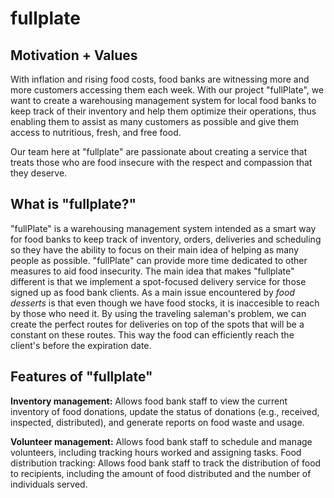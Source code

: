 # fullplate

<h2> Motivation + Values</h2>
With inflation and rising food costs, food banks are witnessing more and more customers accessing them each week. With our project "fullPlate", we want to create a warehousing management system for local food banks to keep track of their inventory and help them optimize their operations, thus enabling them to assist as many customers as possible and give them access to nutritious, fresh, and free food.

Our team here at "fullplate" are passionate about creating a service that treats those who are food insecure with the respect and compassion that they deserve.
 
<h2> What is "fullplate?" </h2>
"fullPlate" is a warehousing management system intended as a smart way for food banks to keep track of inventory, orders, deliveries and scheduling so they have the ability to focus on their main idea of helping as many people as possible. 
"fullPlate" can provide more time dedicated to other measures to aid food insecurity.
The main idea that makes "fullplate" different is that we implement a spot-focused delivery service for those signed up as food bank clients. As a main issue encountered by <em>food desserts</EM> is that even though we have food stocks, it is inaccesible to reach by those who need it. By using the traveling saleman's problem, we can create the perfect routes for deliveries on top of the spots that will be a constant on these routes. This way the food can efficiently reach the client's before the expiration date.


<h2> Features of "fullplate" </h2>
<strong>Inventory management:</strong> Allows food bank staff to view the current inventory of food donations, update the status of donations (e.g., received, inspected, distributed), and generate reports on food waste and usage.

<strong>Volunteer management:</strong> Allows food bank staff to schedule and manage volunteers, including tracking hours worked and assigning tasks.
Food distribution tracking: Allows food bank staff to track the distribution of food to recipients, including the amount of food distributed and the number of individuals served.




